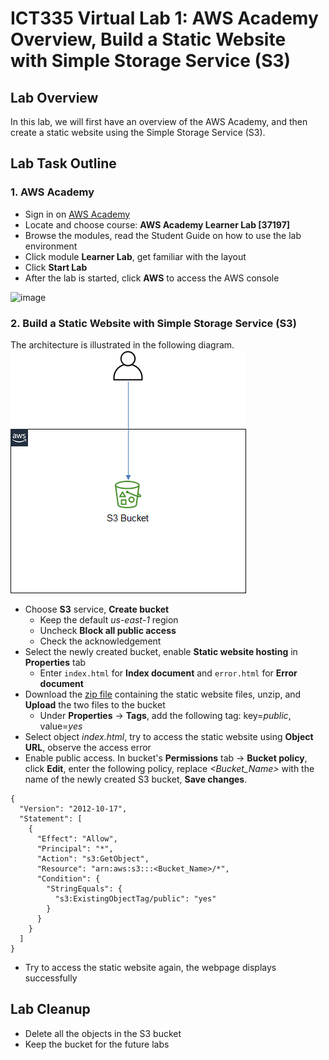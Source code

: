 # ICT335 Virtual Lab 1: AWS Academy Overview, Build a Static Website with Simple Storage Service (S3)

## Lab Overview
In this lab, we will first have an overview of the AWS Academy, and then create a static website using the Simple Storage Service (S3).

## Lab Task Outline
### 1. AWS Academy
- Sign in on [AWS Academy](https://www.awsacademy.com/vforcesite/LMS_Login)
- Locate and choose course: __AWS Academy Learner Lab [37197]__
- Browse the modules, read the Student Guide on how to use the lab environment
- Click module __Learner Lab__, get familiar with the layout
- Click __Start Lab__
- After the lab is started, click __AWS__ to access the AWS console

![image](https://user-images.githubusercontent.com/43491290/149454038-2dc880e8-d469-44c9-8800-abd8a34414e1.png)

### 2. Build a Static Website with Simple Storage Service (S3)
The architecture is illustrated in the following diagram.  
![](images/Lab1-Arch.png)
  - Choose __S3__ service, __Create bucket__
    - Keep the default *us-east-1* region
    - Uncheck __Block all public access__
    - Check the acknowledgement
  - Select the newly created bucket, enable __Static website hosting__ in __Properties__ tab
    - Enter `index.html` for __Index document__ and `error.html` for __Error document__
  - Download the [zip file](http://tinyurl.com/s3static) containing the static website files, unzip, and __Upload__ the two files to the bucket
    - Under __Properties__ -> __Tags__, add the following tag: key=*public*, value=*yes*
  - Select object *index.html*, try to access the static website using __Object URL__, observe the access error
  - Enable public access. In bucket's __Permissions__ tab -> __Bucket policy__, click __Edit__, enter the following policy, replace *<Bucket_Name>* with the name of the newly created S3 bucket, __Save changes__.
  ```
  {
    "Version": "2012-10-17",
    "Statement": [
      {
        "Effect": "Allow",
        "Principal": "*",
        "Action": "s3:GetObject",
        "Resource": "arn:aws:s3:::<Bucket_Name>/*",
        "Condition": {
          "StringEquals": {
            "s3:ExistingObjectTag/public": "yes"
          }
        }
      }
    ]
  } 
  ```
  - Try to access the static website again, the webpage displays successfully

## Lab Cleanup
- Delete all the objects in the S3 bucket
- Keep the bucket for the future labs
